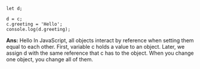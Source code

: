 ```let c = { greeting: 'Hey!' };
let d;

d = c;
c.greeting = 'Hello';
console.log(d.greeting);
```
**Ans:** Hello
In JavaScript, all objects interact by reference when setting them equal to each other. First, variable c holds a value to an object. Later, we assign d with the same reference that c has to the object. When you change one object, you change all of them.